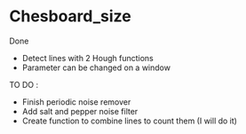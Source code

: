 # Chesboard_size

Done
- Detect lines with 2 Hough functions 
- Parameter can be changed on a window 


TO DO : 
- Finish periodic noise remover 
- Add salt and pepper noise filter 
- Create function to combine lines to count them (I will do it) 
